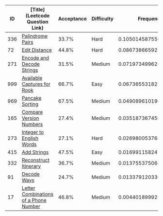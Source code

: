 |ID|[Title](Leetcode Question Link)|Acceptance|Difficulty|Frequency|
|----|-----|----|---|---|
|336|[Palindrome Pairs]( https://leetcode.com/problems/palindrome-pairs)|33.7%|Hard|0.10501458755636292|
|72|[Edit Distance]( https://leetcode.com/problems/edit-distance)|44.8%|Hard|0.08673866592531046|
|271|[Encode and Decode Strings]( https://leetcode.com/problems/encode-and-decode-strings)|31.5%|Medium|0.07197349962508924|
|999|[Available Captures for Rook]( https://leetcode.com/problems/available-captures-for-rook)|66.7%|Easy|0.06736553182757604|
|969|[Pancake Sorting]( https://leetcode.com/problems/pancake-sorting)|67.5%|Medium|0.04908961019652358|
|165|[Compare Version Numbers]( https://leetcode.com/problems/compare-version-numbers)|27.4%|Medium|0.0351873674509732|
|273|[Integer to English Words]( https://leetcode.com/problems/integer-to-english-words)|27.1%|Hard|0.026980053764546055|
|415|[Add Strings]( https://leetcode.com/problems/add-strings)|47.5%|Easy|0.016991158247219373|
|332|[Reconstruct Itinerary]( https://leetcode.com/problems/reconstruct-itinerary)|36.7%|Medium|0.013755375068485329|
|91|[Decode Ways]( https://leetcode.com/problems/decode-ways)|24.7%|Medium|0.013379120336324091|
|17|[Letter Combinations of a Phone Number]( https://leetcode.com/problems/letter-combinations-of-a-phone-number)|46.8%|Medium|0.0044018999217624675|
